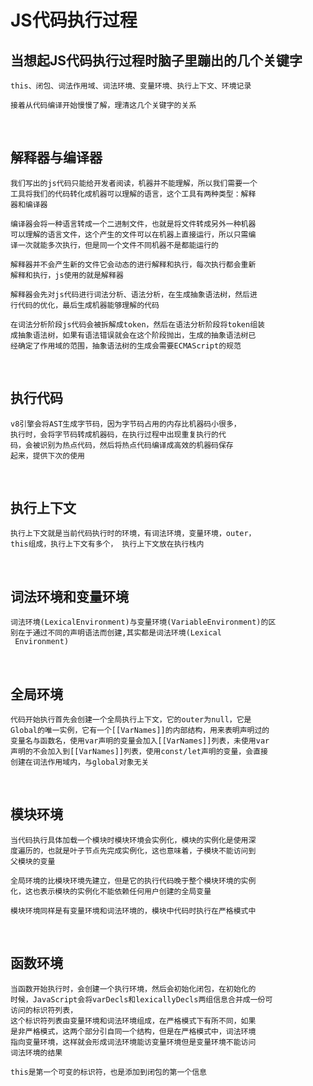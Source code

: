 # JS代码执行过程

## 当想起JS代码执行过程时脑子里蹦出的几个关键字

    this、闭包、词法作用域、词法环境、变量环境、执行上下文、环境记录

    接着从代码编译开始慢慢了解，理清这几个关键字的关系

<br/>

## 解释器与编译器

    我们写出的js代码只能给开发者阅读，机器并不能理解，所以我们需要一个
    工具将我们的代码转化成机器可以理解的语言，这个工具有两种类型：解释
    器和编译器

    编译器会将一种语言转成一个二进制文件，也就是将文件转成另外一种机器
    可以理解的语言文件，这个产生的文件可以在机器上直接运行，所以只需编
    译一次就能多次执行，但是同一个文件不同机器不是都能运行的

    解释器并不会产生新的文件它会动态的进行解释和执行，每次执行都会重新
    解释和执行，js使用的就是解释器

    解释器会先对js代码进行词法分析、语法分析，在生成抽象语法树，然后进
    行代码的优化，最后生成机器能够理解的代码

    在词法分析阶段js代码会被拆解成token，然后在语法分析阶段将token组装
    成抽象语法树，如果有语法错误就会在这个阶段抛出，生成的抽象语法树已
    经确定了作用域的范围，抽象语法树的生成会需要ECMAScript的规范

<br/>

## 执行代码

    v8引擎会将AST生成字节码，因为字节码占用的内存比机器码小很多，
    执行时，会将字节码转成机器码，在执行过程中出现重复执行的代
    码，会被识别为热点代码，然后将热点代码编译成高效的机器码保存
    起来，提供下次的使用

<br/>

## 执行上下文

    执行上下文就是当前代码执行时的环境，有词法环境，变量环境，outer，
    this组成，执行上下文有多个， 执行上下文放在执行栈内

<br/>

## 词法环境和变量环境

    词法环境(LexicalEnvironment)与变量环境(VariableEnvironment)的区
    别在于通过不同的声明语法而创建,其实都是词法环境(Lexical
     Environment)

<br/>

## 全局环境

    代码开始执行首先会创建一个全局执行上下文，它的outer为null，它是
    Global的唯一实例，它有一个[[VarNames]]的内部结构，用来表明声明过的
    变量名与函数名，使用var声明的变量会加入[[VarNames]]列表，未使用var
    声明的不会加入到[[VarNames]]列表，使用const/let声明的变量，会直接
    创建在词法作用域内，与global对象无关

<br/>

## 模块环境

    当代码执行具体加载一个模块时模块环境会实例化，模块的实例化是使用深
    度遍历的，也就是叶子节点先完成实例化，这也意味着，子模块不能访问到
    父模块的变量

    全局环境的比模块环境先建立，但是它的执行代码晚于整个模块环境的实例
    化，这也表示模块的实例化不能依赖任何用户创建的全局变量

    模块环境同样是有变量环境和词法环境的，模块中代码时执行在严格模式中

<br/>


## 函数环境

    当函数开始执行时，会创建一个执行环境，然后会初始化闭包，在初始化的
    时候，JavaScript会将varDecls和lexicallyDecls两组信息合并成一份可
    访问的标识符列表，
    这个标识符列表由变量环境和词法环境组成，在严格模式下有所不同，如果
    是非严格模式，这两个部分引自同一个结构，但是在严格模式中，词法环境
    指向变量环境，这样就会形成词法环境能访变量环境但是变量环境不能访问
    词法环境的结果

    this是第一个可变的标识符，也是添加到闭包的第一个信息

    


    